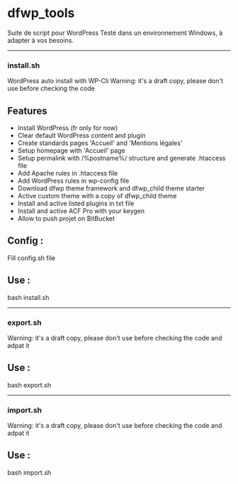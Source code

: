 # dfwp_tools
Suite de script pour WordPress
Testé dans un environnement Windows, à adapter à vos besoins.

---

### install.sh
WordPress auto install with WP-Cli
Warning: it's a draft copy, please don't use before checking the code

## Features
- Install WordPress (fr only for now)
- Clear default WordPress content and plugin
- Create standards pages 'Accueil' and 'Mentions légales'
- Setup homepage with 'Accueil' page
- Setup permalink with /%postname%/ structure and generate .htaccess file
- Add Apache rules in .htaccess file
- Add WordPress rules in wp-config file
- Download dfwp theme framework and dfwp_child theme starter
- Active custom theme with a copy of dfwp_child theme
- Install and active listed plugins in txt file
- Install and active ACF Pro with your keygen
- Allow to push projet on BitBucket

## Config :
Fill config.sh file

## Use :
bash install.sh

---

### export.sh
Warning: it's a draft copy, please don't use before checking the code and adpat it 

## Use :
bash export.sh

---

### import.sh
Warning: it's a draft copy, please don't use before checking the code and adpat it 

## Use :
bash import.sh
